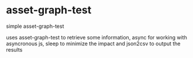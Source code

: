 asset-graph-test
================

simple asset-graph-test

uses asset-graph-test to retrieve some information, async for working with asyncronous js, sleep to minimize the impact and json2csv to output the results
